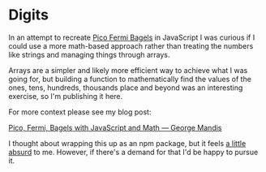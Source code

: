 # Digits

In an attempt to recreate [Pico Fermi Bagels](http://www.mathfairy.com/wp/kids/pico-fermi-bagels/) in JavaScript I was curious if I could use a more math-based approach rather than treating the numbers like strings and managing things through arrays.

Arrays are a simpler and likely more efficient way to achieve what I was going for, but building a function to mathematically find the values of the ones, tens, hundreds, thousands place and beyond was an interesting exercise, so I'm publishing it here.

For more context please see my blog post:

[Pico, Fermi, Bagels with JavaScript and Math — George Mandis](http://george.mand.is/2017/01/pico-fermi-bagels/)

I thought about wrapping this up as an npm package, but it feels [a little absurd](http://www.haneycodes.net/npm-left-pad-have-we-forgotten-how-to-program/) to me. However, if there's a demand for that I'd be happy to pursue it. 